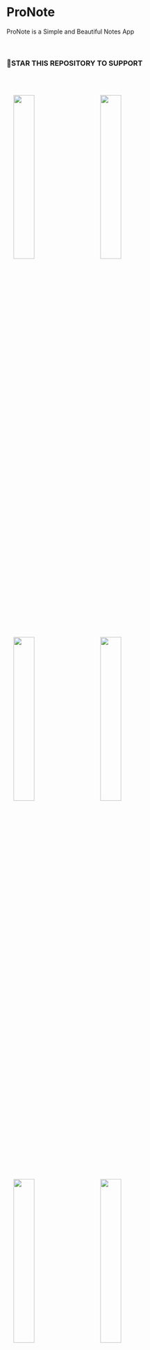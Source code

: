 # ProNote

ProNote is a Simple and Beautiful Notes App 

<br>

### 🌟STAR THIS REPOSITORY TO SUPPORT

<br>


<img src="https://user-images.githubusercontent.com/103625079/202872055-70605688-1cc9-4585-89ee-0eec8040f669.jpg" style="width: 31%;margin:16px;" />&nbsp;&nbsp;
<img src="https://user-images.githubusercontent.com/103625079/202872073-cf91a058-5d1c-4aeb-99c6-827aebf9569b.jpg" style="width: 31%;margin:16px;" />&nbsp;&nbsp;
<img src="https://user-images.githubusercontent.com/103625079/202872084-12cc990c-4c5c-44a6-86f0-2711aae8d9d3.jpg?raw=true" style="width: 31%;margin:16px;" />&nbsp;&nbsp;
<img src="https://user-images.githubusercontent.com/103625079/202872100-81d5f863-3834-4656-bc37-bc704b41531e.jpg?raw=true" style="width: 31%;margin:16px;" />&nbsp;&nbsp;
<img src="https://user-images.githubusercontent.com/103625079/202872138-ef245ef9-aed2-43dd-9a02-ae66c31ebf1d.jpg?raw=true" style="width: 31%;margin:16px;" />&nbsp;&nbsp;
<img src="https://user-images.githubusercontent.com/103625079/202872162-557e9801-fb34-4a3a-bde2-eec68910ef71.jpg?raw=true" style="width: 31%;margin:16px;" />&nbsp;&nbsp;


<br>

## BUILD INFORMATION

- Have Used Room Database

- Clean Architecture with MVVM (Model View ViewModel)

- Dark UI

- Fragments with ViewModel

<br>

## APP FEATURES

- Create and Delete Notes

- Assign Priority to Each Note

- Get List of Notes Filtered By Priority

- Search For a Note

- Edit Notes

<br>

## WANT TO CONTRIBUTE?

- All contributions are Welcome 😊
